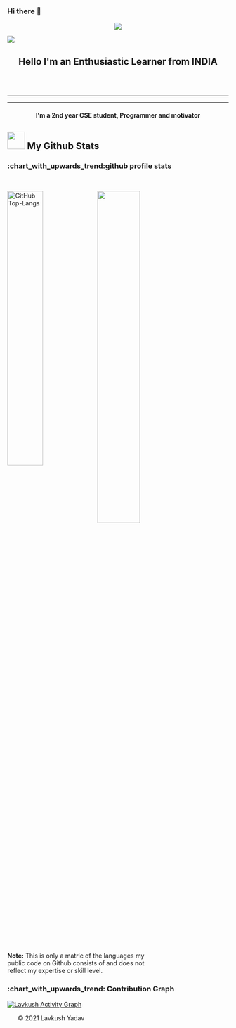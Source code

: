 ### Hi there 👋

<p align="center">
<img src="https://github.com/lavkush5776/lavkush5776/blob/master/Content/Banner.gif">
</p>    

<a id="raw-url" href="https://cutt.ly/8nNFahf"><img src="https://img.shields.io/badge/DOWNLOAD-RESUME-black.svg?logo=docusign&logoColor=yellow&style=for-the-badge"/></a>

<h2 align="center">Hello  I'm an Enthusiastic Learner from INDIA</h2></br></br><hr><hr>

<h4 align="center"> I'm a 2nd year CSE student, Programmer and motivator</h4>

<h2 align="left"><img src="https://cdn.icon-icons.com/icons2/632/PNG/128/graph-9_icon-icons.com_58019.png" width="40px"> My Github Stats</h2>
<h3>:chart_with_upwards_trend:github profile stats</h3></br>
<p align="left">
  <img src="https://github-readme-stats.vercel.app/api/top-langs/?username=lavkush5776&layout=compact&theme=chartreuse-dark&langs_count=6" alt="GitHub Top-Langs" align="left" width="40%" />
  <img width="44%" src="https://github-readme-stats.vercel.app/api?username=lavkush5776&show_icons=true&theme=dark"/>
    </p>

 
<p><strong>Note:</strong> This is only a matric of the languages my </br> public code on Github consists of and does not </br> reflect my expertise or skill level.</p>
<h3>:chart_with_upwards_trend: Contribution Graph</h3>
  
   <a href="https://github.com/ashutosh00710/github-readme-activity-graph"><img alt="Lavkush Activity Graph" src="https://activity-graph.herokuapp.com/graph?username=lavkush5776&theme=react-dark" /></a>


<ol><p>&copy; 2021 Lavkush Yadav</p></ol>

